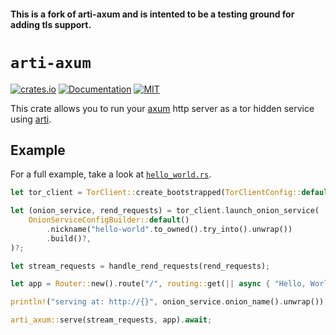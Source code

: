 #### This is a fork of arti-axum and is intented to be a testing ground for adding tls support.

# `arti-axum`

[![crates.io](https://img.shields.io/crates/v/arti-axum.svg)](https://crates.io/crates/arti-axum)
[![Documentation](https://docs.rs/arti-axum/badge.svg)](https://docs.rs/arti-axum)
[![MIT](https://img.shields.io/crates/l/arti-axum.svg)](./LICENSE)

This crate allows you to run your [axum][1] http server as a tor hidden service using [arti][2].

## Example

For a full example, take a look at [`hello_world.rs`](examples/hello_world.rs).

```rust
let tor_client = TorClient::create_bootstrapped(TorClientConfig::default()).await?;

let (onion_service, rend_requests) = tor_client.launch_onion_service(
    OnionServiceConfigBuilder::default()
        .nickname("hello-world".to_owned().try_into().unwrap())
        .build()?,
)?;

let stream_requests = handle_rend_requests(rend_requests);

let app = Router::new().route("/", routing::get(|| async { "Hello, World!" }));

println!("serving at: http://{}", onion_service.onion_name().unwrap());

arti_axum::serve(stream_requests, app).await;
```

[1]: https://docs.rs/axum/latest/axum/index.html
[2]: https://gitlab.torproject.org/tpo/core/arti/
